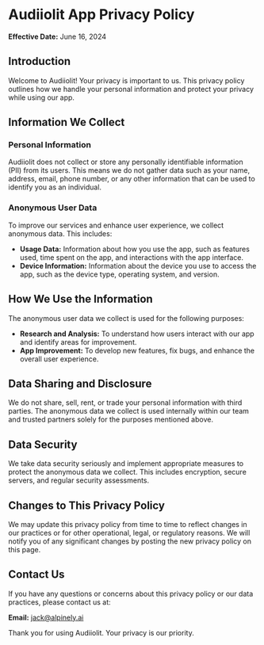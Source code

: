 # Audiiolit App Privacy Policy

**Effective Date:** June 16, 2024

## Introduction

Welcome to Audiiolit! Your privacy is important to us. This privacy policy outlines how we handle your personal information and protect your privacy while using our app. 

## Information We Collect

### Personal Information

Audiiolit does not collect or store any personally identifiable information (PII) from its users. This means we do not gather data such as your name, address, email, phone number, or any other information that can be used to identify you as an individual.

### Anonymous User Data

To improve our services and enhance user experience, we collect anonymous data. This includes:

- **Usage Data:** Information about how you use the app, such as features used, time spent on the app, and interactions with the app interface.
- **Device Information:** Information about the device you use to access the app, such as the device type, operating system, and version.

## How We Use the Information

The anonymous user data we collect is used for the following purposes:

- **Research and Analysis:** To understand how users interact with our app and identify areas for improvement.
- **App Improvement:** To develop new features, fix bugs, and enhance the overall user experience.

## Data Sharing and Disclosure

We do not share, sell, rent, or trade your personal information with third parties. The anonymous data we collect is used internally within our team and trusted partners solely for the purposes mentioned above. 

## Data Security

We take data security seriously and implement appropriate measures to protect the anonymous data we collect. This includes encryption, secure servers, and regular security assessments.

## Changes to This Privacy Policy

We may update this privacy policy from time to time to reflect changes in our practices or for other operational, legal, or regulatory reasons. We will notify you of any significant changes by posting the new privacy policy on this page.

## Contact Us

If you have any questions or concerns about this privacy policy or our data practices, please contact us at:

**Email:** jack@alpinely.ai

Thank you for using Audiiolit. Your privacy is our priority.
